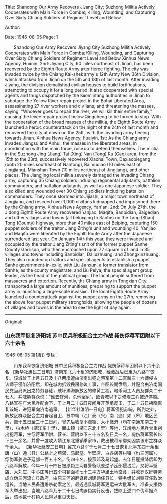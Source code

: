 Title: Shandong Our Army Recovers Jiyang City; Suzhong Militia Actively Cooperates with Main Force in Combat; Killing, Wounding, and Capturing Over Sixty Chiang Soldiers of Regiment Level and Below

Author:

Date: 1946-08-05
Page: 1

　　Shandong Our Army Recovers Jiyang City
    Suzhong Militia Actively Cooperates with Main Force in Combat
    Killing, Wounding, and Capturing Over Sixty Chiang Soldiers of Regiment Level and Below
    Xinhua News Agency, Huimin, 2nd: Jiyang City, 60 miles northeast of Jinan, has been recovered by the Eighth Route Army after fierce fighting. The city was invaded twice by the Chiang Kai-shek army's 12th Army New 36th Division, which attacked from Jinan on the 5th and 18th of last month. After invading Jiyang, the division demolished civilian houses to build fortifications, attempting to occupy it for a long period. It also cooperated with special agents and thugs dispatched by the Kuomintang authorities in Jinan to sabotage the Yellow River repair project in the Bohai Liberated Area, assassinating 27 river workers and civilians, and threatening the masses, saying, "Whoever goes to repair the river, we will kill their entire family," causing the levee repair project below Qingcheng to be forced to stop. With the cooperation of the broad masses of the militia, the Eighth Route Army launched a heroic counterattack on the night of the 24th of last month and recovered the city at dawn on the 25th, with the invading army fleeing towards Jinan.
    Xinhua News Agency, Huaiyin, 1st: As the Chiang army invades Jiangsu and Anhui, the masses in the liberated areas, in coordination with the main force, rose up to defend themselves. The militia in the Suzhong Jing (Jiang) Tai (Xing) Nan (Tong) Ru (Gao) area, from the 15th to the 23rd, successively recovered Xiaohai Town, Daxiaopiegang (both 20 miles southeast of Nantong), Baimuqiao (10 miles east of Jingjiang), Mianshan Town (10 miles northeast of Jingjiang), and other places. The Jiangjing local militia severely damaged the invading Chiang army, capturing 35 Chiang soldiers including regimental adjutants, battalion commanders, and battalion adjutants, as well as one Japanese soldier. They also killed and wounded over 30 Chiang soldiers including battalion commanders. They once stormed into Jijiashi, a major town northeast of Jingjiang, and rescued over 1,000 civilians kidnapped and imprisoned there by the Chiang army.
    Xinhua News Agency, Yan'an, 2nd: On July 27th, the Jidong Eighth Route Army recovered Yanjiao, Maqifa, Banbidian, Baigedian and other villages and towns (all belonging to Sanhe) on the Tang (Shan) Tong (County) highway, more than 40 miles east of Beiping, capturing 150 puppet soldiers of the traitor Jiang Ziting's unit and wounding 40. Yanjiao and Maqifa were liberated by the Eighth Route Army after the Japanese surrendered last year. On January 14th this year, they were invaded and occupied by the traitor Jiang Ziting's unit of the former puppet Sanhe County Garrison, who then encroached upon 72 square li of land in 35 villages and towns including Banbidian, Daliuzhuang, and Zhongxinzhuang. They also rounded up traitors and special agents to establish a puppet Sanhe government-in-exile, with Liu Jianxun, a former translator from Sanhe, as the county magistrate, and Liu Peiya, the special agent group leader, as the head of the political group. The local people suffered from massacres and extortion. Recently, the Chiang army in Tongxian City transported a large amount of munitions, preparing to support the puppet army in launching a large-scale invasion. The local Eighth Route Army launched a counterattack against the puppet army on the 27th, removing the above four puppet military strongholds, allowing the people of dozens of villages and towns in the area to see the light of day again.



<hr /> 

Original: 


### 山东我军恢复济阳城  苏中民兵积极配合主力作战  毙伤俘蒋军团附以下六十余名

1946-08-05
第1版()
专栏：

　　山东我军恢复济阳城
    苏中民兵积极配合主力作战
    毙伤俘蒋军团附以下六十余名
    【新华社惠民二日电】济南东北六十里的济阳城，经激战后已重为八路军恢复。该城曾于上月五日及十八两度遭由济南出犯之蒋军第十二军新三十六师侵占。该师于侵陷济阳后，即在城内拆毁民房修筑工事，企图长期盘居，并配合由济南国民党当局派出之特务暴徒，破坏渤海解放区的修黄工程，暗杀河工人员及群众二十七人，并威胁群众说：“谁去修河，杀他全家”，致青城以下之修堤工程被迫停顿。八路军在广大民兵配合下，于上月二十四日夜间展开英勇反击，于二十五日拂晓恢复该城，进犯军向济南逃窜。
    【新华社淮阴一日电】蒋军侵犯苏皖，所到之处，解放区群众配合主力奋起自卫，苏中靖（江）泰（兴）南（通）如（皋）地区民兵，自十五日至二十三日间，曾先后收复小海镇、大小撇港（均在南通东南二十里）、柏木桥（靖江东十里）、面山镇（靖江东北十里）等地，江靖地方民兵曾重创出犯蒋军，生俘蒋军团附、营长、营附以下三十五名及日兵一名，毙伤蒋军营长以下三十余名，并曾一度攻入靖江东北重镇季家市，救出被蒋军绑架囚禁该市之群众千余人。
    【新华社延安二日电】冀东八路军于七月二十七日恢复北平东四十余里唐（山）通（县）公路上之燕郊、马起垡、半壁店、白各店等村镇（均三河属），俘伪军姜逆子廷部一百五十名，伤四十名。按燕郊及马起垡。去年日寇投降后即为八路军解放，今年一月十四日被原伪三河县警备队姜逆子廷部侵占后，又将半壁店、大刘庄、中心庄等卅五个村镇面积七十二平方华里土地蚕食，并收罗汉奸特务成立伪三河流亡县政府，由原三河的翻译官刘建勋任县长，特务组长刘赔亚任政治组长，当地人民备遭屠杀勒索之苦。最近通县城蒋军更运来大批军火，准备支援伪军大举出犯，当地八路军乃于二十七日向该伪实行反击，拔除上述四个伪军据点后，该地数十村镇人民得以重见天日。
